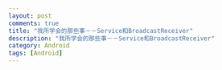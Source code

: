 ```yaml
---
layout: post
comments: true
title: "我所学会的那些事－－Service和BroadcastReceiver"
description: "我所学会的那些事－－Service和BroadcastReceiver"
category: Android
tags: [Android]
---
```



